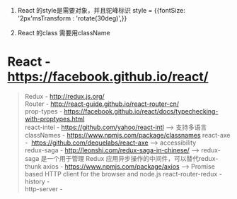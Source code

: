1. React 的style是需要对象，并且驼峰标识
style = {{fontSize: '2px'msTransform : 'rotate(30deg)',}}

2. React 的class 需要用className

# React - https://facebook.github.io/react/ 
 > Redux - http://redux.js.org/     
 > Router - http://react-guide.github.io/react-router-cn/    
 > prop-types - https://facebook.github.io/react/docs/typechecking-with-proptypes.html    
 > react-intel - https://github.com/yahoo/react-intl --> 支持多语言      
 > classNames - https://www.npmjs.com/package/classnames 
 > react-axe -  https://github.com/dequelabs/react-axe --> accessibility   
 > redux-saga - http://leonshi.com/redux-saga-in-chinese/ --> redux-saga 是一个用于管理 Redux 应用异步操作的中间件，可以替代redux-thunk
 > axios - https://www.npmjs.com/package/axios --> Promise based HTTP client for the browser and node.js
 > react-router-redux -     
 > history -     
 > http-server -     



